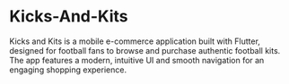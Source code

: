 # Kicks-And-Kits
Kicks and Kits is a mobile e-commerce application built with Flutter, designed for football fans to browse and purchase authentic football kits. The app features a modern, intuitive UI and smooth navigation for an engaging shopping experience.
